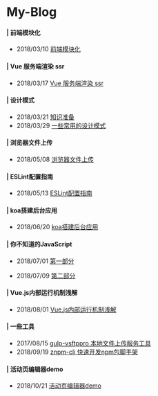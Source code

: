 # My-Blog


#### | 前端模块化
  - 2018/03/10 [前端模块化](https://github.com/ZengTianShengZ/My-Blog/tree/master/%E5%89%8D%E7%AB%AF%E6%A8%A1%E5%9D%97%E5%8C%96)

#### | Vue 服务端渲染 ssr   
  - 2018/03/17 [Vue 服务端渲染 ssr ](https://github.com/ZengTianShengZ/My-Blog/tree/master/%E6%9C%8D%E5%8A%A1%E7%AB%AF%E6%B8%B2%E6%9F%93-Vue-ssr)

#### | 设计模式  
  - 2018/03/21 [知识准备](https://github.com/ZengTianShengZ/My-Blog/blob/master/%E8%AE%BE%E8%AE%A1%E6%A8%A1%E5%BC%8F/section-1%C2%B7%E5%9F%BA%E7%A1%80%E7%9F%A5%E8%AF%86.md)
  - 2018/03/29 [一些常用的设计模式](https://github.com/ZengTianShengZ/My-Blog/blob/master/%E8%AE%BE%E8%AE%A1%E6%A8%A1%E5%BC%8F/section-2%C2%B7%E8%AE%BE%E8%AE%A1%E6%A8%A1%E5%BC%8F-1.md)

#### | 浏览器文件上传  
  - 2018/05/08 [浏览器文件上传](https://github.com/ZengTianShengZ/My-Blog/blob/master/%E6%B5%8F%E8%A7%88%E5%99%A8%E6%96%87%E4%BB%B6%E4%B8%8A%E4%BC%A0/README.md)

#### | ESLint配置指南   
  - 2018/05/13 [ESLint配置指南](https://github.com/ZengTianShengZ/My-Blog/blob/master/ESLint%E9%85%8D%E7%BD%AE%E6%8C%87%E5%8D%97/README.md)

#### | koa搭建后台应用   
  - 2018/06/20 [koa搭建后台应用](https://github.com/ZengTianShengZ/My-Blog/tree/master/koa2%E6%90%AD%E5%BB%BA%E5%90%8E%E5%8F%B0%E5%BA%94%E7%94%A8)

#### | 你不知道的JavaScript 
  - 2018/07/01 [第一部分](https://github.com/ZengTianShengZ/My-Blog/tree/master/%E4%BD%A0%E4%B8%8D%E7%9F%A5%E9%81%93%E7%9A%84JavaScript/%E7%AC%AC%E4%B8%80%E9%83%A8%E5%88%86)

  - 2018/07/09 [第二部分](https://github.com/ZengTianShengZ/My-Blog/tree/master/%E4%BD%A0%E4%B8%8D%E7%9F%A5%E9%81%93%E7%9A%84JavaScript/%E7%AC%AC%E4%BA%8C%E9%83%A8%E5%88%86)
  
#### | Vue.js内部运行机制浅解
  - 2018/08/01 [Vue.js内部运行机制浅解](https://github.com/ZengTianShengZ/My-Blog/tree/master/Vue.js%E5%86%85%E9%83%A8%E8%BF%90%E8%A1%8C%E6%9C%BA%E5%88%B6%E6%B5%85%E8%A7%A3)
  
#### | 一些工具
  - 2017/08/15 [gulp-vsftppro 本地文件上传服务工具](https://www.npmjs.com/package/gulp-vsftppro)  
  - 2018/09/19 [znpm-cli 快速开发npm包脚手架](https://www.npmjs.com/package/znpm-cli)  
  

#### | 活动页编辑器demo
  - 2018/10/21 [活动页编辑器demo](https://zengtianshengz.github.io/My-Blog/%E6%B4%BB%E5%8A%A8%E7%BC%96%E8%BE%91%E5%99%A8demo/dist/)